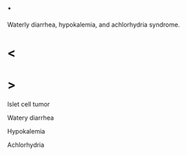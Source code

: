 # .

Waterly diarrhea, hypokalemia, and achlorhydria syndrome.

# <

# >

Islet cell tumor

Watery diarrhea

Hypokalemia

Achlorhydria
